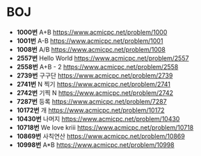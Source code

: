 # BOJ
* **1000번** A+B https://www.acmicpc.net/problem/1000  
* **1001번** A-B https://www.acmicpc.net/problem/1001  
* **1008번** A/B https://www.acmicpc.net/problem/1008  
* **2557번** Hello World https://www.acmicpc.net/problem/2557  
* **2558번** A+B - 2 https://www.acmicpc.net/problem/2558  
* **2739번** 구구단 https://www.acmicpc.net/problem/2739  
* **2741번** N 찍기 https://www.acmicpc.net/problem/2741  
* **2742번** 기찍 N https://www.acmicpc.net/problem/2742  
* **7287번** 등록 https://www.acmicpc.net/problem/7287  
* **10172번** 개 https://www.acmicpc.net/problem/10172  
* **10430번** 나머지 https://www.acmicpc.net/problem/10430  
* **10718번** We love kriii https://www.acmicpc.net/problem/10718  
* **10869번** 사칙연산 https://www.acmicpc.net/problem/10869  
* **10998번** A*B https://www.acmicpc.net/problem/10998  
